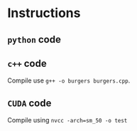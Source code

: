 # Instructions

## `python` code

## `c++` code

Compile use `g++ -o burgers burgers.cpp`.

## `CUDA` code


Compile using 
`nvcc -arch=sm_50 -o test`
